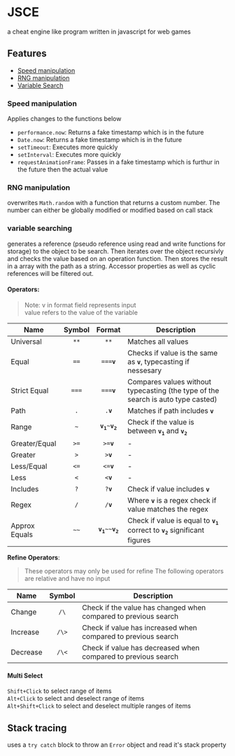 # JSCE
a cheat engine like program written in javascript for web games

## Features
- [Speed manipulation](#speed-manipulation)
- [RNG manipulation](#rng-manipulation)
- [Variable Search](#variable-searching)

### Speed manipulation

Applies changes to the functions below

- `performance.now`: Returns a fake timestamp which is in the future
- `Date.now`: Returns a fake timestamp which is in the future
- `setTimeout`: Executes more quickly 
- `setInterval`: Executes more quickly 
- `requestAnimationFrame`: Passes in a fake timestamp which is furthur in the future then the actual value

### RNG manipulation

overwrites `Math.random` with a function that returns a custom number. The number can either be globally modified or modified based on call stack

### variable searching

generates a reference (pseudo reference using read and write functions for storage) to the object to be search. Then iterates over the object recursivly and checks the value based on an operation function. Then stores the result in a array with the path as a string. Accessor properties as well as cyclic references will be filtered out.

#### Operators:
> Note: v in format field represents input  
> value refers to the value of the variable

  Name | Symbol | Format | Description
  ---  | :---:  | :---:  | ---
Universal | `**` | `**` | Matches all values
Equal  | `==`   | <code>===<b>v</b></code> | Checks if value is the same as **`v`**, typecasting if nessesary
Strict Equal | `===` | <code>===<b>v</b></code> | Compares values without typecasting (the type of the search is auto type casted)
Path | `.` | <code>.<b>v</b></code> | Matches if path includes **`v`** 
Range | `~` | <code><b>v<sub>1</sub></b>~<b>v<sub>2</sub></b></code>  | Check if the value is between <code><b>v<sub>1</sub></b></code> and <code><b>v<sub>2</sub></b></code>
Greater/Equal | `>=` | <code>>=<b>v</b></code>  | -
Greater | `>` | <code>><b>v</b></code>  | -
Less/Equal | `<=` | <code><=<b>v</b></code>  | - 
Less | `<` | <code><<b>v</b></code>  | - 
Includes | `?` | <code>?<b>v</b></code>  | Check if value includes **`v`**
Regex | `/` | <code>/<b>v</b></code> | Where **`v`** is a regex check if value matches the regex 
Approx Equals | `~~` | <code><b>v<sub>1</sub></b>~~<b>v<sub>2</sub></b></code> | Check if value is equal to <code><b>v<sub>1</sub></b></code> correct to <code><b>v<sub>2</sub></b></code> significant figures

**Refine Operators**:
> These operators may only be used for refine
> The following operators are relative and have no input

  Name | Symbol | Description
  ---  | :---:  | ---
Change | `/\`   | Check if the value has changed when compared to previous search
Increase | `/\>` | Check if value has increased when compared to previous search
Decrease | `/\<` | Check if value has decreased when compared to previous search

#### Multi Select  
`Shift+Click` to select range of items  
`Alt+Click` to select and deselect range of items   
`Alt+Shift+Click` to select and deselect multiple ranges of items 

## Stack tracing

uses a `try catch` block to throw an `Error` object and read it's stack property
